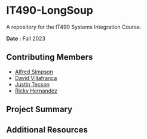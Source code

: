 # IT490-LongSoup
A repository for the IT490 Systems Integration Course.

**Date** : Fall 2023

## Contributing Members

- [Alfred Simpson](https://github.com/AlfredSimpson)
- [David Villafranca](https://github.com/theamazins17)
- [Justin Tecson](https://github.com/JustinTecson)
- [Ricky Hernandez](https://github.com/rickyhernandez1000)

## Project Summary

## Additional Resources